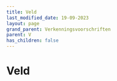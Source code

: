 ```yaml
---
title: Veld
last_modified_date: 19-09-2023
layout: page
grand_parent: Verkenningsvoorschriften
parent: V
has_children: false
---
```


Veld
====

